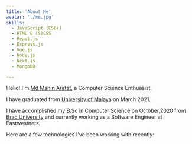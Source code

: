 ```yaml
---
title: 'About Me'
avatar: './me.jpg'
skills:
  - JavaScript (ES6+)
  - HTML & (S)CSS
  - React.js
  - Express.js
  - Vue.js
  - Node.js
  - Next.js
  - MongoDB

---
```


Hello! I'm [Md Mahin Arafat](https://www.linkedin.com/in/mahin-arafat/), a Computer Science Enthuasist.

I have graduated from [University of Malaya](https://www.um.edu.my/) on March 2021.

I have accomplished my B.Sc in Computer Science  on October,2020 from [Brac University](https://www.bracu.ac.bd/) and currently working as a Software Engineer at Eastwestnets.

Here are a few technologies I've been working with recently:
